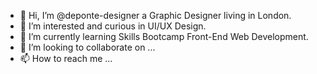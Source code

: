 - 👋 Hi, I’m @deponte-designer a Graphic Designer living in London.
- 👀 I’m interested and curious in UI/UX Design.
- 🌱 I’m currently learning Skills Bootcamp Front-End Web Development.
- 💞️ I’m looking to collaborate on ...
- 📫 How to reach me ...

<!---
deponte-designer/deponte-designer is a ✨ special ✨ repository because its `README.md` (this file) appears on your GitHub profile.
You can click the Preview link to take a look at your changes.
--->
